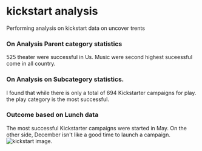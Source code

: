 # kickstart analysis
Performing analysis on  kickstart data on uncover trents
### On Analysis Parent category statistics
 525 theater were successful in Us. Music were second highest suceessful come in all country.
 ### On Analysis on Subcategory statistics.
 I  found that while there is only a total of  694 Kickstarter campaigns for play. the play category is the most successful.
 ### Outcome based on Lunch data
 The most successful Kickstarter campaigns were started in May. On the other side, December isn't like a good time to launch a campaign.![kickstart image](C:/Users/viral/Desktop/Analysis%20Project/crowdfunding%20Analysis/kickstart%20image.jpg).



    
